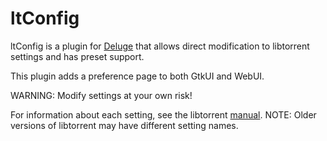 ltConfig
========

ltConfig is a plugin for [Deluge](http://deluge-torrent.org) that
allows direct modification to libtorrent settings and has preset support.

This plugin adds a preference page to both GtkUI and WebUI.

WARNING: Modify settings at your own risk!

For information about each setting, see the libtorrent [manual](http://www.rasterbar.com/products/libtorrent/manual.html#session-customization).
NOTE: Older versions of libtorrent may have different setting names.
